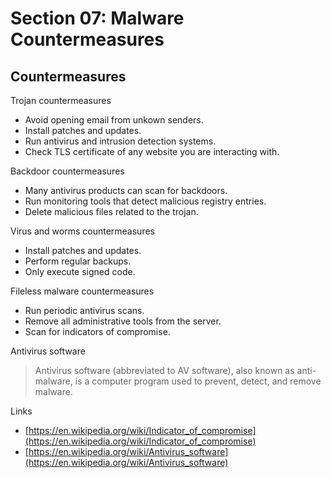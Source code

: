 # Section 07: Malware Countermeasures

## Countermeasures
Trojan countermeasures
- Avoid opening email from unkown senders.
- Install patches and updates.
- Run antivirus and intrusion detection systems.
- Check TLS certificate of any website you are interacting with.

Backdoor countermeasures
- Many antivirus products can scan for backdoors.
- Run monitoring tools that detect malicious registry entries.
- Delete malicious files related to the trojan.

Virus and worms countermeasures
- Install patches and updates.
- Perform regular backups.
- Only execute signed code.

Fileless malware countermeasures
- Run periodic antivirus scans.
- Remove all administrative tools from the server.
- Scan for indicators of compromise.

Antivirus software
> Antivirus software (abbreviated to AV software), also known as anti-malware, is a computer program used to prevent, detect, and remove malware.

Links
- [https://en.wikipedia.org/wiki/Indicator_of_compromise](https://en.wikipedia.org/wiki/Indicator_of_compromise)
- [https://en.wikipedia.org/wiki/Antivirus_software](https://en.wikipedia.org/wiki/Antivirus_software)
